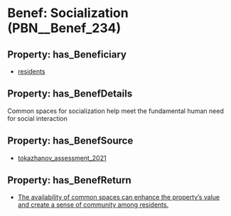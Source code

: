 # Benef: __Socialization__ (PBN__Benef_234)

## Property: has_Beneficiary

* [residents](../Stakeholder/PBN__Stakeholder_59)

## Property: has_BenefDetails

Common spaces for socialization help meet the fundamental human need for social interaction

## Property: has_BenefSource

* [tokazhanov_assessment_2021](../Article/PBN__Article_51)

## Property: has_BenefReturn

* [The availability of common spaces can enhance the property’s value and create a sense of community among residents.](../BenefReturn/PBN__BenefReturn_245)

